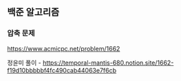 ## 백준 알고리즘

### 압축 문제

https://www.acmicpc.net/problem/1662

정윤미 풀이 - https://temporal-mantis-680.notion.site/1662-f19d10bbbbbf4fc490cab44063e7f6cb
